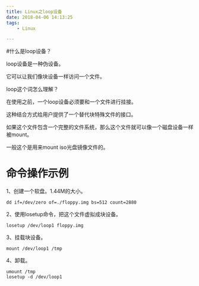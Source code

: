 ```yaml
---
title: Linux之loop设备
date: 2018-04-06 14:13:25
tags:
	- Linux

---
```




#什么是loop设备？

loop设备是一种伪设备。

它可以让我们像块设备一样访问一个文件。

loop这个词怎么理解？

在使用之前，一个loop设备必须要和一个文件进行挂接。

这种结合方式给用户提供了一个替代块特殊文件的接口。

如果这个文件包含一个完整的文件系统，那么这个文件就可以像一个磁盘设备一样被mount。

一般这个是用来mount iso光盘镜像文件的。



# 命令操作示例

1、创建一个软盘。1.44M的大小。

```
dd if=/dev/zero of=./floppy.img bs=512 count=2880 
```

2、使用losetup命令，把这个文件虚拟成块设备。

```
losetup /dev/loop1 floppy.img
```

3、挂载块设备。

```
mount /dev/loop1 /tmp
```

4、卸载。

```
umount /tmp
losetup -d /dev/loop1
```

